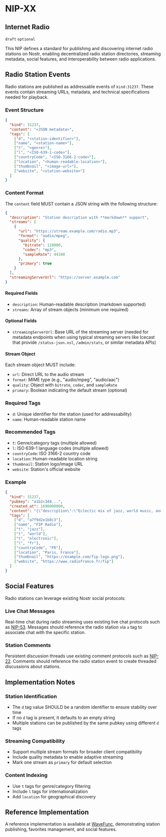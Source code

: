 # NIP-XX

## Internet Radio

`draft` `optional`

This NIP defines a standard for publishing and discovering internet radio stations on Nostr, enabling decentralized radio station directories, streaming metadata, social features, and interoperability between radio applications.

## Radio Station Events

Radio stations are published as addressable events of `kind:31237`. These events contain streaming URLs, metadata, and technical specifications needed for playback.

### Event Structure

```json
{
  "kind": 31237,
  "content": "<JSON metadata>",
  "tags": [
    ["d", "<station-identifier>"],
    ["name", "<station-name>"],
    ["t", "<genre>"],
    ["l", "<ISO-639-1-code>"],
    ["countryCode", "<ISO-3166-2-code>"],
    ["location", "<human-readable-location>"],
    ["thumbnail", "<image-url>"],
    ["website", "<station-website>"]
  ]
}
```

### Content Format

The `content` field MUST contain a JSON string with the following structure:

```json
{
  "description": "Station description with **markdown** support",
  "streams": [
    {
      "url": "https://stream.example.com/radio.mp3",
      "format": "audio/mpeg",
      "quality": {
        "bitrate": 128000,
        "codec": "mp3",
        "sampleRate": 44100
      },
      "primary": true
    }
  ],
  "streamingServerUrl": "https://server.example.com"
}
```

#### Required Fields

- `description`: Human-readable description (markdown supported)
- `streams`: Array of stream objects (minimum one required)

#### Optional Fields

- `streamingServerUrl`: Base URL of the streaming server (needed for metadata endpoints when using typical streaming servers like Icecast that provide `/status-json.xsl`, `/admin/stats`, or similar metadata APIs)

#### Stream Object

Each stream object MUST include:

- `url`: Direct URL to the audio stream
- `format`: MIME type (e.g., "audio/mpeg", "audio/aac")
- `quality`: Object with `bitrate`, `codec`, and `sampleRate`
- `primary`: Boolean indicating the default stream (optional)

### Required Tags

- `d`: Unique identifier for the station (used for addressability)
- `name`: Human-readable station name

### Recommended Tags

- `t`: Genre/category tags (multiple allowed)
- `l`: ISO 639-1 language codes (multiple allowed)
- `countryCode`: ISO 3166-2 country code
- `location`: Human-readable location string
- `thumbnail`: Station logo/image URL
- `website`: Station's official website

### Example

```json
{
  "kind": 31237,
  "pubkey": "a1b2c3d4...",
  "created_at": 1690000000,
  "content": "{\"description\":\"Eclectic mix of jazz, world music, and electronic sounds from France.\",\"streams\":[{\"url\":\"https://icecast.radiofrance.fr/fiprock-hifi.aac\",\"format\":\"audio/aac\",\"quality\":{\"bitrate\":128000,\"codec\":\"aac\",\"sampleRate\":44100},\"primary\":true}]}",
  "tags": [
    ["d", "a7f9d2e1b8c3"],
    ["name", "FIP Radio"],
    ["t", "jazz"],
    ["t", "world"],
    ["t", "electronic"],
    ["l", "fr"],
    ["countryCode", "FR"],
    ["location", "Paris, France"],
    ["thumbnail", "https://example.com/fip-logo.png"],
    ["website", "https://www.radiofrance.fr/fip"]
  ]
}
```

## Social Features

Radio stations can leverage existing Nostr social protocols:

### Live Chat Messages

Real-time chat during radio streaming uses existing live chat protocols such as [NIP-53](53.md). Messages should reference the radio station via `a` tag to associate chat with the specific station.

### Station Comments

Persistent discussion threads use existing comment protocols such as [NIP-22](22.md). Comments should reference the radio station event to create threaded discussions about stations.

## Implementation Notes

### Station Identification

- The `d` tag value SHOULD be a random identifier to ensure stability over time
- If no `d` tag is present, it defaults to an empty string
- Multiple stations can be published by the same pubkey using different `d` tags

### Streaming Compatibility

- Support multiple stream formats for broader client compatibility
- Include quality metadata to enable adaptive streaming
- Mark one stream as `primary` for default selection

### Content Indexing

- Use `t` tags for genre/category filtering
- Include `l` tags for internationalization
- Add `location` for geographical discovery

## Reference Implementation

A reference implementation is available at [WaveFunc](https://github.com/zeSchlausKwab/wavefunc), demonstrating station publishing, favorites management, and social features.
